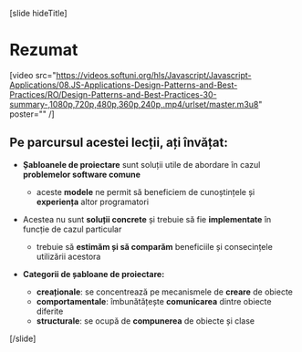 [slide hideTitle]
# Rezumat

[video src="https://videos.softuni.org/hls/Javascript/Javascript-Applications/08.JS-Applications-Design-Patterns-and-Best-Practices/RO/Design-Patterns-and-Best-Practices-30-summary-,1080p,720p,480p,360p,240p,.mp4/urlset/master.m3u8" poster="" /]

## Pe parcursul acestei lecții, ați învățat:

- **Șabloanele de proiectare** sunt soluții utile de abordare în cazul **problemelor software comune** 
  * aceste **modele** ne permit să beneficiem de cunoștințele și **experiența** altor programatori 

- Acestea nu sunt **soluții concrete** și trebuie să fie **implementate** în funcție de cazul particular 
  * trebuie să **estimăm și să comparăm** beneficiile și consecințele utilizării acestora

- **Categorii de șabloane de proiectare:**
    * **creaționale**: se concentrează pe mecanismele de **creare** de obiecte
    * **comportamentale**: îmbunătățește **comunicarea** dintre obiecte diferite
    * **structurale**: se ocupă de **compunerea** de obiecte și clase


[/slide]
